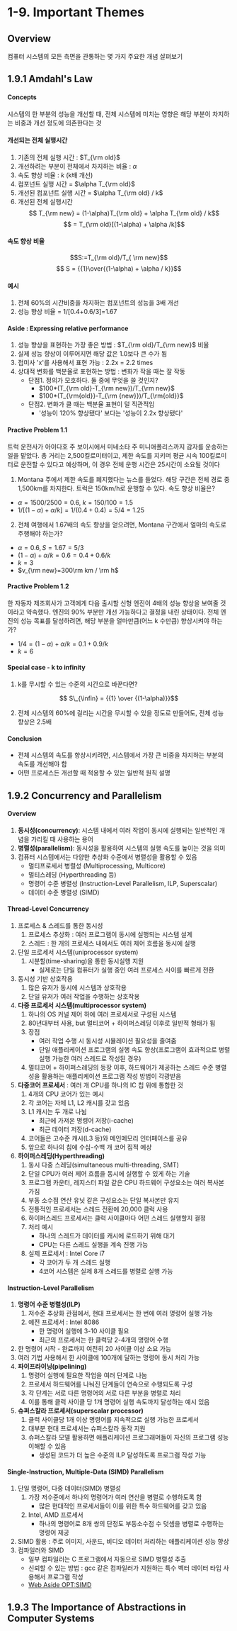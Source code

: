 # 1-9. Important Themes

## Overview

컴퓨터 시스템의 모든 측면을 관통하는 몇 가지 주요한 개념 살펴보기

## 1.9.1 Amdahl's Law

#### Concepts

시스템의 한 부분의 성능을 개선할 때, 전체 시스템에 미치는 영향은 해당 부분이 차지하는 비중과 개선 정도에 의존한다는 것

#### 개선되는 전체 실행시간

1. 기존의 전체 실행 시간 : $T_{\rm old}$
2. 개선하려는 부분이 전체에서 차지하는 비율 : $\alpha$
3. 속도 향상 비율 : $k$ (k배 개선)
4. 컴포넌트 실행 시간 = $\alpha T_{\rm old}$
5. 개선된 컴포넌트 실행 시간 = $\alpha T_{\rm old} / k$
6. 개선된 전체 실행시간
   $$ T_{\rm new} = (1-\alpha)T_{\rm old} + \alpha T_{\rm old} / k$$
    $$ = T_{\rm old}[(1-\alpha) + \alpha /k]$$

#### 속도 향상 비율

$$S:=T_{\rm old}/T_{ \rm new}$$
$$ S = {{1}\over{(1-\alpha) + \alpha / k}}$$

#### 예시

1. 전체 60%의 시간비중을 차지하는 컴포넌트의 성능을 3배 개선
2. 성능 향상 비율 = 1/[0.4+0.6/3]=1.67

#### Aside : Expressing relative performance

1. 성능 향상을 표현하는 가장 좋은 방법 : $T_{\rm old}/T_{\rm new}$ 비율
2. 실제 성능 향상이 이루어지면 해당 값은 1.0보다 큰 수가 됨
3. 접미사 'x'를 사용해서 표현 가능 : 2.2x = 2.2 times
4. 상대적 변화를 백분율로 표현하는 방법 : 변화가 작을 때는 잘 작동
   - 단점1. 정의가 모호하다. 둘 중에 무엇을 쓸 것인지?
     - $100*(T_{\rm old}-T_{\rm new})/T_{\rm new}$
     - $100*(T_{\rm{old}}-T_{\rm {new}})/T_{\rm{old}}$
   - 단점2. 변화가 클 때는 백분율 표현이 덜 직관적임
     - '성능이 120% 향상됐다' 보다는 '성능이 2.2x 향상됐다'

#### Practive Problem 1.1

트럭 운전사가 아이다호 주 보이시에서 미네소타 주 미니애폴리스까지 감자를 운송하는 일을 맡았다.
총 거리는 2,500킬로미터이고, 제한 속도를 지키며 평균 시속 100킬로미터로 운전할 수 있다고 예상하며, 이 경우 전체 운행 시간은 25시간이 소요될 것이다

1. Montana 주에서 제한 속도를 폐지했다는 뉴스를 들었다. 해당 구간은 전체 경로 중 1,500km를 차지한다. 트럭은 150km/h로 운행할 수 있다. 속도 향상 비율은?

- $\alpha=1500/2500=0.6$, $k=150/100=1.5$
- $1/[(1-\alpha)+\alpha/k]=1/(0.4+0.4)=5/4=1.25$

2. 전체 여행에서 1.67배의 속도 향상을 얻으려면, Montana 구간에서 얼마의 속도로 주행해야 하는가?

- $\alpha=0.6, S=1.67=5/3$
- $(1-\alpha) + \alpha/k=0.6=0.4+0.6/k$
- $k = 3$
- $v_{\rm new}=300\rm km / \rm h$

#### Practive Problem 1.2

한 자동자 제조회사가 고객에게 다음 출시할 신형 엔진이 4배의 성능 향상을 보여줄 것이라고 약속했다.
엔진의 90% 부분만 개선 가능하다고 결정을 내린 상태이다.
전체 엔진의 성능 목표를 달성하려면, 해당 부분을 얼마만큼(어느 k 수만큼) 향상시켜야 하는가?

- $1/4 = (1-\alpha) + {\alpha}/k = 0.1+0.9/k$
- $k = 6$

#### Special case - k to infinity

1. k를 무시할 수 있는 수준의 시간으로 바꾼다면?

$$ S\_{\infin} = {{1} \over {(1-\alpha)}}$$

2. 전체 시스템의 60%에 걸리는 시간을 무시할 수 있을 정도로 만들어도, 전체 성능 향상은 2.5배

#### Conclusion

- 전체 시스템의 속도를 향상시키려면, 시스템에서 가장 큰 비중을 차지하는 부분의 속도를 개선해야 함
- 어떤 프로세스든 개선할 때 적용할 수 있는 일반적 원칙 설명

## 1.9.2 Concurrency and Parallelism

#### Overview

1. **동시성(concurrency)**: 시스템 내에서 여러 작업이 동시에 실행되는 일반적인 개념을 가리킬 때 사용하는 용어
2. **병렬성(parallelism)**: 동시성을 활용하여 시스템의 실행 속도를 높이는 것을 의미
3. 컴퓨터 시스템에서는 다양한 추상화 수준에서 병렬성을 활용할 수 있음
    - 멀티프로세서 병렬성 (Multiprocessing, Multicore)
    - 멀티스레딩 (Hyperthreading 등)
    - 명령어 수준 병렬성 (Instruction-Level Parallelism, ILP, Superscalar)
    - 데이터 수준 병렬성 (SIMD)

#### Thread-Level Concurrency

1. 프로세스 & 스레드를 통한 동시성
   1. 프로세스 추상화 : 여러 프로그램이 동시에 실행되는 시스템 설계
   2. 스레드 : 한 개의 프로세스 내에서도 여러 제어 흐름을 동시에 실행
2. 단일 프로세서 시스템(uniprocessor system)
   1. 시분할(time-sharing)을 통한 동시실행 지원
      - 실제로는 단일 컴퓨터가 실행 중인 여러 프로세스 사이를 빠르게 전환
3. 동시성 기반 상호작용
   1. 많은 유저가 동시에 시스템과 상호작용
   2. 단일 유저가 여러 작업을 수행하는 상호작용
4. **다중 프로세서 시스템(multiprocessor system)**
   1. 하나의 OS 커널 제어 하에 여러 프로세서로 구성된 시스템
   2. 80년대부터 사용, but 멀티코어 + 하이퍼스레딩 이후로 일반적 형태가 됨
   3. 장점
      - 여러 작업 수행 시 동시성 시뮬레이션 필요성을 줄여줌
      - 단일 애플리케이션 프로그램의 실행 속도 향상(프로그램이 효과적으로 병렬 실행 가능한 여러 스레드로 작성된 경우)
   4. 멀티코어 + 하이퍼스레딩의 등장 이후, 하드웨어가 제공하는 스레드 수준 병렬성을 활용하는 애플리케이션 프로그램 작성 방법이 각광받음
5. **다중코어 프로세서** : 여러 개 CPU를 하나의 IC 칩 위에 통합한 것
   1. 4개의 CPU 코어가 있는 예시
   2. 각 코어는 자체 L1, L2 캐시를 갖고 있음
   3. L1 캐시는 두 개로 나뉨
      - 최근에 가져온 명령어 저장(i-cache)
      - 최근 데이터 저장(d-cache)
   4. 코어들은 고수준 캐시(L3 등)와 메인메모리 인터페이스를 공유
   5. 앞으로 하나의 칩에 수십-수백 개 코어 집적 예상
6. **하이퍼스레딩(Hyperthreading)**
   1. 동시 다중 스레딩(simultaneous multi-threading, SMT)
   2. 단일 CPU가 여러 제어 흐름을 동시에 실행할 수 있게 하는 기술
   3. 프로그램 카운터, 레지스터 파일 같은 CPU 하드웨어 구성요소는 여러 복사본 가짐
   4. 부동 소수점 연산 유닛 같은 구성요소는 단일 복사본만 유지
   5. 전통적인 프로세서는 스레드 전환에 20,000 클럭 사용
   6. 하이퍼스레드 프로세서는 클럭 사이클마다 어떤 스레드 실행할지 결정
   7. 처리 예시
      - 하나의 스레드가 데이터를 캐시에 로드하기 위해 대기
      - CPU는 다른 스레드 실행을 계속 진행 가능
   8. 실제 프로세서 : Intel Core i7
      - 각 코어가 두 개 스레드 실행
      - 4코어 시스템은 실제 8개 스레드를 병렬로 실행 가능

#### Instruction-Level Parallelism

1. **명령어 수준 병렬성(ILP)**
   1. 저수준 추상화 관점에서, 현대 프로세서는 한 번에 여러 명령어 실행 가능
   2. 예전 프로세서 : Intel 8086
       - 한 명령어 실행에 3-10 사이클 필요
       - 최근의 프로세서는 한 클럭당 2-4개의 명령어 수행
2. 한 명령어 시작 - 완료까지 여전히 20 사이클 이상 소요 가능
2. 여러 기법 사용해서 한 사이클에 100개에 달하는 명령어 동시 처리 가능
3. **파이프라이닝(pipelining)**
   1. 명령어 실행에 필요한 작업을 여러 단계로 나눔
   2. 프로세서 하드웨어를 나눠진 단계들이 연속으로 수행되도록 구성
   3. 각 단계는 서로 다른 명령어의 서로 다른 부분을 병렬로 처리
   4. 이를 통해 클럭 사이클 당 1개 명령어 실행 속도까지 달성하는 예시 있음
5. **슈퍼스칼라 프로세서(superscalar processor)**
   1. 클럭 사이클당 1개 이상 명령어를 지속적으로 실행 가능한 프로세서
   2. 대부분 현대 프로세서는 슈퍼스칼라 동작 지원
   3. 슈퍼스칼라 모델 활용하면 애플리케이션 프로그래머들이 자신의 프로그램 성능 이해할 수 있음
      - 생성된 코드가 더 높은 수준의 ILP 달성하도록 프로그램 작성 가능

#### Single-Instruction, Multiple-Data (SIMD) Parallelism
1. 단일 명령어, 다중 데이터(SIMD) 병렬성
   1. 가장 저수준에서 하나의 명령어가 여러 연산을 병렬로 수행하도록 함
      - 많은 현대적인 프로세서들이 이를 위한 특수 하드웨어를 갖고 있음
   2. Intel, AMD 프로세서
      - 하나의 명령어로 8개 쌍의 단정도 부동소수점 수 덧셈을 병렬로 수행하는 명령어 제공
2. SIMD 활용 : 주로 이미지, 사운드, 비디오 데이터 처리하는 애플리케이션 성능 향상
3. 컴파일러와 SIMD
   - 일부 컴파일러는 C 프로그램에서 자동으로 SIMD 병렬성 추출
   - 신뢰할 수 있는 방법 : gcc 같은 컴파일러가 지원하는 특수 벡터 데이터 타입 사용해서 프로그램 작성
   - [Web Aside OPT:SIMD](https://csapp.cs.cmu.edu/3e/waside/waside-simd.pdf)

## 1.9.3 The Importance of Abstractions in Computer Systems